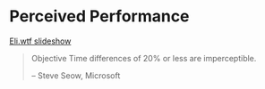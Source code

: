 # Perceived Performance

[Eli.wtf slideshow](http://assets.eli.wtf/talks/perceived-perf-perfmatters-2018/#/)

> Objective Time differences of 20% or less are imperceptible.
>
> – Steve Seow, Microsoft



